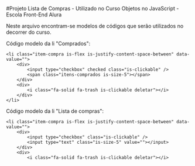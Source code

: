 #Projeto Lista de Compras - Utilizado no Curso Objetos no JavaScript - Escola Front-End Alura

Neste arquivo encontram-se modelos de códigos que serão utilizados no decorrer do curso. 

Código modelo da li "Comprados":

    <li class="item-compra is-flex is-justify-content-space-between" data-value="">
        <div>
            <input type="checkbox" checked class="is-clickable" />  
            <span class="itens-comprados is-size-5"></span>
        </div>
        <div>
            <i class="fa-solid fa-trash is-clickable deletar"></i>
        </div>
    </li>

Código modelo da li "Lista de compras": 

    <li class="item-compra is-flex is-justify-content-space-between" data-value="">
        <div>
            <input type="checkbox" class="is-clickable" />
            <input type="text" class="is-size-5" value=""></input>
        </div>
        <div>
            <i class="fa-solid fa-trash is-clickable deletar"></i>





